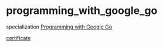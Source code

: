 # programming_with_google_go

specialization [Programming with Google Go](https://www.coursera.org/specializations/google-golang)

[certificate](https://www.coursera.org/account/accomplishments/specialization/certificate/4SYEBLJVRFSS)
